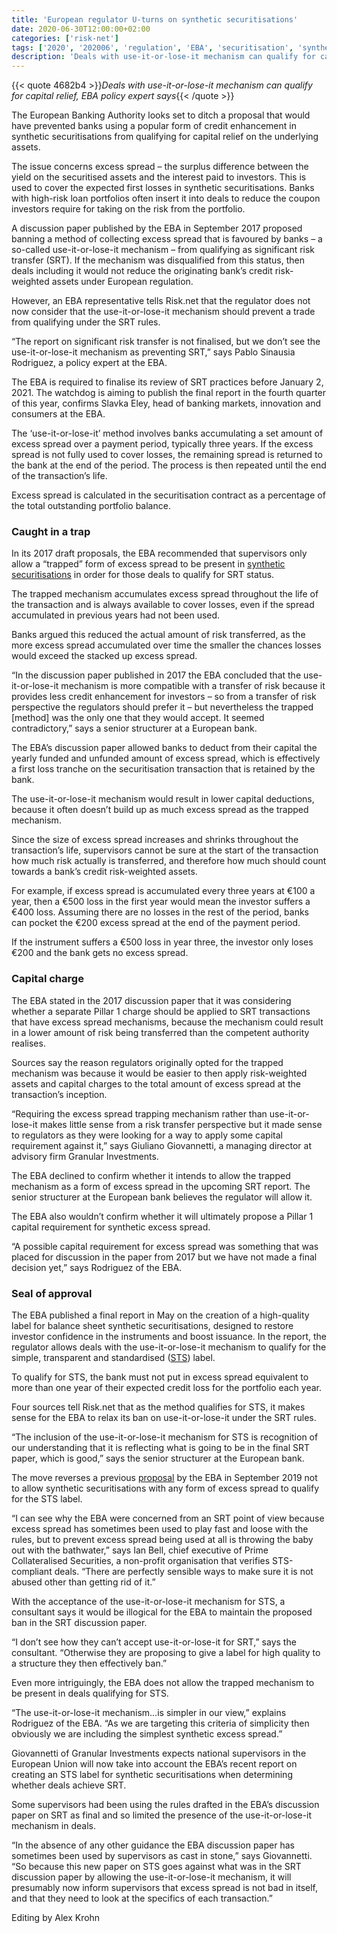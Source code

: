 ```yaml
---
title: 'European regulator U-turns on synthetic securitisations'
date: 2020-06-30T12:00:00+02:00
categories: ['risk-net']
tags: ['2020', '202006', 'regulation', 'EBA', 'securitisation', 'synthetic securitisation', 'SRT']
description: 'Deals with use-it-or-lose-it mechanism can qualify for capital relief, EBA policy expert says'
---
```


{{< quote 4682b4 >}}_Deals with use-it-or-lose-it mechanism can qualify for capital relief, EBA policy expert says_{{< /quote >}}

The European Banking Authority looks set to ditch a proposal that would have prevented banks using a popular form of credit enhancement in synthetic securitisations from qualifying for capital relief on the underlying assets.

The issue concerns excess spread – the surplus difference between the yield on the securitised assets and the interest paid to investors. This is used to cover the expected first losses in synthetic securitisations. Banks with high-risk loan portfolios often insert it into deals to reduce the coupon investors require for taking on the risk from the portfolio.

A discussion paper published by the EBA in September 2017 proposed banning a method of collecting excess spread that is favoured by banks – a so-called use-it-or-lose-it mechanism – from qualifying as significant risk transfer (SRT). If the mechanism was disqualified from this status, then deals including it would not reduce the originating bank’s credit risk-weighted assets under European regulation.

However, an EBA representative tells Risk.net that the regulator does not now consider that the use-it-or-lose-it mechanism should prevent a trade from qualifying under the SRT rules.

“The report on significant risk transfer is not finalised, but we don’t see the use-it-or-lose-it mechanism as preventing SRT,” says Pablo Sinausia Rodriguez, a policy expert at the EBA.

The EBA is required to finalise its review of SRT practices before January 2, 2021. The watchdog is aiming to publish the final report in the fourth quarter of this year, confirms Slavka Eley, head of banking markets, innovation and consumers at the EBA.

The ‘use-it-or-lose-it’ method involves banks accumulating a set amount of excess spread over a payment period, typically three years. If the excess spread is not fully used to cover losses, the remaining spread is returned to the bank at the end of the period. The process is then repeated until the end of the transaction’s life.

Excess spread is calculated in the securitisation contract as a percentage of the total outstanding portfolio balance.

### Caught in a trap
In its 2017 draft proposals, the EBA recommended that supervisors only allow a “trapped” form of excess spread to be present in [synthetic securitisations](https://www.risk.net/regulation/7562546/capital-relief-trades-make-slow-comeback-from-covid-slump) in order for those deals to qualify for SRT status.

The trapped mechanism accumulates excess spread throughout the life of the transaction and is always available to cover losses, even if the spread accumulated in previous years had not been used.

Banks argued this reduced the actual amount of risk transferred, as the more excess spread accumulated over time the smaller the chances losses would exceed the stacked up excess spread.

“In the discussion paper published in 2017 the EBA concluded that the use-it-or-lose-it mechanism is more compatible with a transfer of risk because it provides less credit enhancement for investors – so from a transfer of risk perspective the regulators should prefer it – but nevertheless the trapped [method] was the only one that they would accept. It seemed contradictory,” says a senior structurer at a European bank.

The EBA’s discussion paper allowed banks to deduct from their capital the yearly funded and unfunded amount of excess spread, which is effectively a first loss tranche on the securitisation transaction that is retained by the bank.

The use-it-or-lose-it mechanism would result in lower capital deductions, because it often doesn’t build up as much excess spread as the trapped mechanism.

Since the size of excess spread increases and shrinks throughout the transaction’s life, supervisors cannot be sure at the start of the transaction how much risk actually is transferred, and therefore how much should count towards a bank’s credit risk-weighted assets.

For example, if excess spread is accumulated every three years at €100 a year, then a €500 loss in the first year would mean the investor suffers a €400 loss. Assuming there are no losses in the rest of the period, banks can pocket the €200 excess spread at the end of the payment period.

If the instrument suffers a €500 loss in year three, the investor only loses €200 and the bank gets no excess spread.

### Capital charge
The EBA stated in the 2017 discussion paper that it was considering whether a separate Pillar 1 charge should be applied to SRT transactions that have excess spread mechanisms, because the mechanism could result in a lower amount of risk being transferred than the competent authority realises.

Sources say the reason regulators originally opted for the trapped mechanism was because it would be easier to then apply risk-weighted assets and capital charges to the total amount of excess spread at the transaction’s inception.

“Requiring the excess spread trapping mechanism rather than use-it-or-lose-it makes little sense from a risk transfer perspective but it made sense to regulators as they were looking for a way to apply some capital requirement against it,” says Giuliano Giovannetti, a managing director at advisory firm Granular Investments.

The EBA declined to confirm whether it intends to allow the trapped mechanism as a form of excess spread in the upcoming SRT report. The senior structurer at the European bank believes the regulator will allow it.

The EBA also wouldn’t confirm whether it will ultimately propose a Pillar 1 capital requirement for synthetic excess spread.

“A possible capital requirement for excess spread was something that was placed for discussion in the paper from 2017 but we have not made a final decision yet,” says Rodriguez of the EBA.

### Seal of approval

The EBA published a final report in May on the creation of a high-quality label for balance sheet synthetic securitisations, designed to restore investor confidence in the instruments and boost issuance. In the report, the regulator allows deals with the use-it-or-lose-it mechanism to qualify for the simple, transparent and standardised ([STS](https://www.risk.net/regulation/6791966/synthetic-securitisations-and-europes-capital-sweetener)) label.

To qualify for STS, the bank must not put in excess spread equivalent to more than one year of their expected credit loss for the portfolio each year.

Four sources tell Risk.net that as the method qualifies for STS, it makes sense for the EBA to relax its ban on use-it-or-lose-it under the SRT rules.

“The inclusion of the use-it-or-lose-it mechanism for STS is recognition of our understanding that it is reflecting what is going to be in the final SRT paper, which is good,” says the senior structurer at the European bank.

The move reverses a previous [proposal](https://www.risk.net/regulation/7103956/structural-snags-frustrate-sts-for-synthetics) by the EBA in September 2019 not to allow synthetic securitisations with any form of excess spread to qualify for the STS label.

“I can see why the EBA were concerned from an SRT point of view because excess spread has sometimes been used to play fast and loose with the rules, but to prevent excess spread being used at all is throwing the baby out with the bathwater,” says Ian Bell, chief executive of Prime Collateralised Securities, a non-profit organisation that verifies STS-compliant deals. “There are perfectly sensible ways to make sure it is not abused other than getting rid of it.”

With the acceptance of the use-it-or-lose-it mechanism for STS, a consultant says it would be illogical for the EBA to maintain the proposed ban in the SRT discussion paper.

“I don’t see how they can’t accept use-it-or-lose-it for SRT,” says the consultant. “Otherwise they are proposing to give a label for high quality to a structure they then effectively ban.”

Even more intriguingly, the EBA does not allow the trapped mechanism to be present in deals qualifying for STS.

“The use-it-or-lose-it mechanism…is simpler in our view,” explains Rodriguez of the EBA. “As we are targeting this criteria of simplicity then obviously we are including the simplest synthetic excess spread.”

Giovannetti of Granular Investments expects national supervisors in the European Union will now take into account the EBA’s recent report on creating an STS label for synthetic securitisations when determining whether deals achieve SRT.

Some supervisors had been using the rules drafted in the EBA’s discussion paper on SRT as final and so limited the presence of the use-it-or-lose-it mechanism in deals.

“In the absence of any other guidance the EBA discussion paper has sometimes been used by supervisors as cast in stone,” says Giovannetti. “So because this new paper on STS goes against what was in the SRT discussion paper by allowing the use-it-or-lose-it mechanism, it will presumably now inform supervisors that excess spread is not bad in itself, and that they need to look at the specifics of each transaction.”

Editing by Alex Krohn

